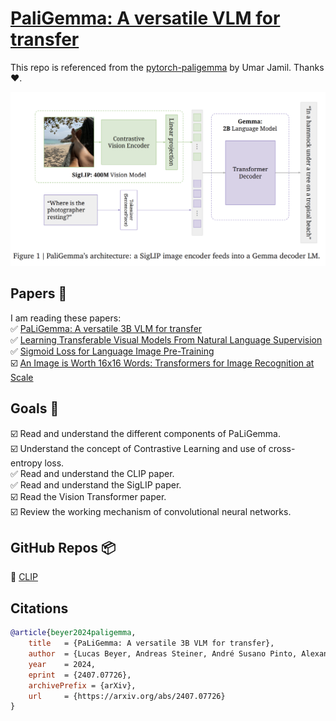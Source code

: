 # [PaliGemma: A versatile VLM for transfer](https://arxiv.org/pdf/2407.07726)  
This repo is referenced from the [pytorch-paligemma](https://github.com/hkproj/pytorch-paligemma) by Umar Jamil. Thanks ❤️. 

![](assets/image.png)


## Papers 📄  
I am reading these papers:  
✅ [PaLiGemma: A versatile 3B VLM for transfer](https://arxiv.org/pdf/2407.07726)  
✅ [Learning Transferable Visual Models From Natural Language Supervision](https://arxiv.org/pdf/2103.00020)  
✅ [Sigmoid Loss for Language Image Pre-Training](https://arxiv.org/pdf/2303.15343)  
☑️ [An Image is Worth 16x16 Words: Transformers for Image Recognition at Scale](https://arxiv.org/abs/2010.11929)  


## Goals 🎯
☑️ Read and understand the different components of PaLiGemma.  
☑️ Understand the concept of Contrastive Learning and use of cross-entropy loss.  
✅ Read and understand the CLIP paper.  
✅ Read and understand the SigLIP paper.  
☑️ Read the Vision Transformer paper.  
☑️ Review the working mechanism of convolutional neural networks.  


## GitHub Repos 📦  
🔗 [CLIP](https://github.com/OpenAI/CLIP)  


## Citations  
```bibtex
@article{beyer2024paligemma,
    title   = {PaLiGemma: A versatile 3B VLM for transfer},
    author  = {Lucas Beyer, Andreas Steiner, André Susano Pinto, Alexander Kolesnikov, Xiao Wang, Daniel Salz, Maxim Neumann, Ibrahim Alabdulmohsin, Michael Tschannen, Emanuele Bugliarello, Thomas Unterthiner, Daniel Keysers, Skanda Koppula, Fangyu Liu, Adam Grycner, Alexey Gritsenko, Neil Houlsby, Manoj Kumar, Keran Rong, Julian Eisenschlos, Rishabh Kabra, Matthias Bauer, Matko Bošnjak, Xi Chen, Matthias Minderer, Paul Voigtlaender, Ioana Bica, Ivana Balazevic, Joan Puigcerver, Pinelopi Papalampidi, Olivier Henaff, Xi Xiong, Radu Soricut, Jeremiah Harmsen, Xiaohua Zhai},
    year    = 2024,
    eprint  = {2407.07726},
    archivePrefix = {arXiv},
    url     = {https://arxiv.org/abs/2407.07726}
}